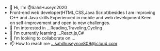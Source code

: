 - 👋 Hi, I’m @SahilHuseyn2020
- Front-end web developer(HTML,CSS,Java Script)besides I am improving  C++ and Java skills.Experienced in mobile and web development.Keen on self-improvement and open to new challenges.
- 👀 I’m interested in ...Reading,Traveling,Cycling
- 🌱 I’m currently learning ...React.js,C#
- 💞️ I’m looking to collaborate on ...
- 📫 How to reach me ...sahilhuseynov809@icloud.com

<!---
SahilHuseyn2020/SahilHuseyn2020 is a ✨ special ✨ repository because its `README.md` (this file) appears on your GitHub profile.
You can click the Preview link to take a look at your changes.
--->
